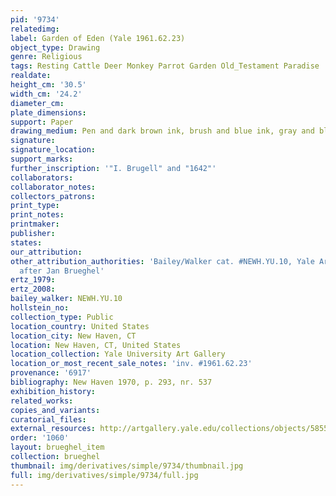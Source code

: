 ```yaml
---
pid: '9734'
relatedimg: 
label: Garden of Eden (Yale 1961.62.23)
object_type: Drawing
genre: Religious
tags: Resting Cattle Deer Monkey Parrot Garden Old_Testament Paradise
realdate: 
height_cm: '30.5'
width_cm: '24.2'
diameter_cm: 
plate_dimensions: 
support: Paper
drawing_medium: Pen and dark brown ink, brush and blue ink, gray and blue wash
signature: 
signature_location: 
support_marks: 
further_inscription: '"I. Brugell" and "1642"'
collaborators: 
collaborator_notes: 
collectors_patrons: 
print_type: 
print_notes: 
printmaker: 
publisher: 
states: 
our_attribution: 
other_attribution_authorities: 'Bailey/Walker cat. #NEWH.YU.10, Yale Art Gallery as
  after Jan Brueghel'
ertz_1979: 
ertz_2008: 
bailey_walker: NEWH.YU.10
hollstein_no: 
collection_type: Public
location_country: United States
location_city: New Haven, CT
location: New Haven, CT, United States
location_collection: Yale University Art Gallery
location_or_most_recent_sale_notes: 'inv. #1961.62.23'
provenance: '6917'
bibliography: New Haven 1970, p. 293, nr. 537
exhibition_history: 
related_works: 
copies_and_variants: 
curatorial_files: 
external_resources: http://artgallery.yale.edu/collections/objects/58554
order: '1060'
layout: brueghel_item
collection: brueghel
thumbnail: img/derivatives/simple/9734/thumbnail.jpg
full: img/derivatives/simple/9734/full.jpg
---
```

